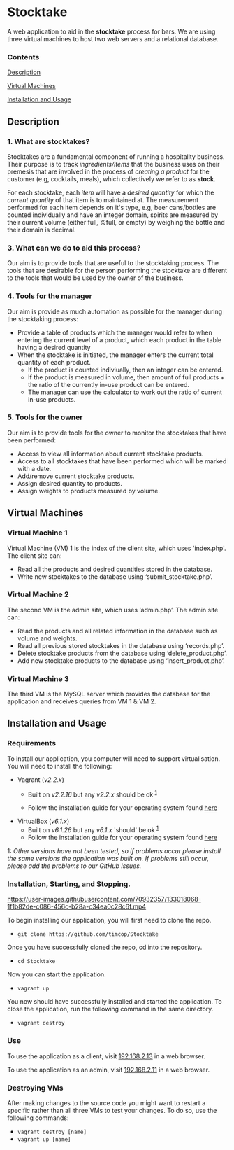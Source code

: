 


# Stocktake

A web application to aid in the **stocktake** process for bars.
We are using three virtual machines to host two web servers and a relational database. 

### Contents

[Description](#description)

[Virtual Machines](#virtual-machines)

[Installation and Usage](#installation-and-usage)

## Description

### 1. What are stocktakes?

Stocktakes are a fundamental component of running a hospitality business. Their purpose is to track *ingredients/items* that the business uses on their premesis that are involved in the process of *creating a product* for the customer (e.g, cocktails, meals), which collectively we refer to as **stock**.

For each stocktake, each *item* will have a *desired quantity* for which the *current quantity* of that item is to maintained at. The measurement performed for each item depends on it's type, e.g, beer cans/bottles are counted individually and have an integer domain, spirits are measured by their current volume (either full, %full, or empty) by weighing the bottle and their domain is decimal. 

### 3. What can we do to aid this process?

Our aim is to provide tools that are useful to the stocktaking process. The tools that are desirable for the person performing the stocktake are different to the tools that would be used by the owner of the business. 

### 4. Tools for the manager

Our aim is provide as much automation as possible for the manager during the stocktaking process:

- Provide a table of products which the manager would refer to when entering the current level of a product, which each product in the table having a desired quantity
- When the stocktake is initiated, the manager enters the current total quantity of each product.
  - If the product is counted indiviually, then an integer can be entered.
  - If the product is measured in volume, then amount of full products + the ratio of the currently in-use product can be entered.
  - The manager can use the calculator to work out the ratio of current in-use products.

### 5. Tools for the owner

Our aim is to provide tools for the owner to monitor the stocktakes that have been performed:

- Access to view all information about current stocktake products.
- Access to all stocktakes that have been performed which will be marked with a date.
- Add/remove current stocktake products.
- Assign desired quantity to products.
- Assign weights to products measured by volume.

## Virtual Machines

### Virtual Machine 1

Virtual Machine (VM) 1 is the index of the client site, which uses 'index.php'. The client site can:

- Read all the products and desired quantities stored in the database.
-	Write new stocktakes to the database using ‘submit_stocktake.php’.
 

### Virtual Machine 2

The second VM is the admin site, which uses ‘admin.php’. The admin site can:
-	Read the products and all related information in the database such as volume and weights.
-	Read all previous stored stocktakes in the database using ‘records.php’.
-	Delete stocktake products from the database using ‘delete_product.php’.
-	Add new stocktake products to the database using ‘insert_product.php’.


### Virtual Machine 3

The third VM is the MySQL server which provides the database for the application and receives queries from VM 1 & VM 2.

## Installation and Usage

### Requirements

To install our application, you computer will need to support virtualisation. You will need to install the following:
- Vagrant (*v2.2.x*)
  - Built on *v2.2.16* but any *v2.2.x* should be ok <sup>[1](#myfootnote1)</sup>

  - Follow the installation guide for your operating system found [here](https://www.vagrantup.com/docs/installation)
- VirtualBox (*v6.1.x*)
  - Built on *v6.1.26* but any *v6.1.x* 'should' be ok <sup>[1](#myfootnote1)</sup>
  -   Follow the installation guide for your operating system found [here](https://www.virtualbox.org/manual/ch02.html)

<a name="myfootnote1">1</a>: *Other versions have not been tested, so if problems occur please install the same versions the application was built on. If problems still occur, please add the problems to our GitHub Issues.*

### Installation, Starting, and Stopping.

https://user-images.githubusercontent.com/70932357/133018068-1f1b82de-c086-456c-b28a-c34ea0c28c6f.mp4

To begin installing our application, you will first need to clone the repo.

- `git clone https://github.com/timcop/Stocktake`

Once you have successfully cloned the repo, cd into the repository.

- `cd Stocktake`

Now you can start the application.

-  `vagrant up`

You now should have successfully installed and started the application. To close the application, run the following command in the same directory.

- `vagrant destroy`

### Use

To use the application as a client, visit [192.168.2.13](http://192.168.2.13) in a web browser. 

To use the application as an admin, visit [192.168.2.11](http://192.168.2.11) in a web browser. 


### Destroying VMs

After making changes to the source code you might want to restart a specific rather than all three VMs to test your changes. To do so, use the following commands: 
- `vagrant destroy [name]`
- `vagrant up [name]`

